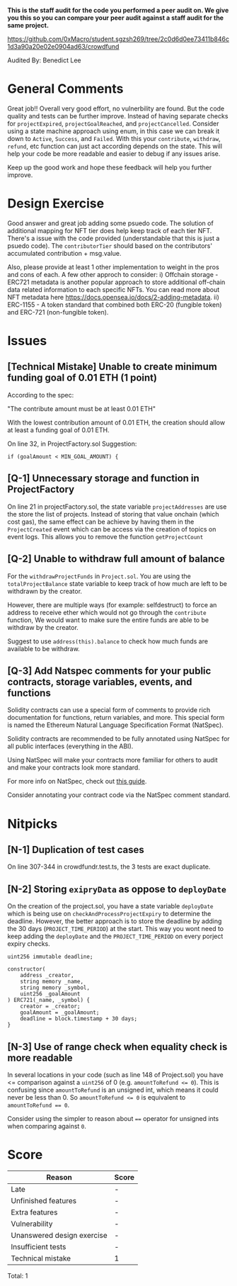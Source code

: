 **This is the staff audit for the code you performed a peer audit on. We give you this so you can compare your peer audit against a staff audit for the same project.**

https://github.com/0xMacro/student.sgzsh269/tree/2c0d6d0ee73411b846c1d3a90a20e02e0904ad63/crowdfund

Audited By: Benedict Lee

# General Comments

Great job!! Overall very good effort, no vulnerbility are found. But the code quality and tests can be further improve. Instead of having separate checks for `projectExpired`, `projectGoalReached`, and `projectCancelled`. Consider using a state machine approach using enum, in this case we can break it down to `Active`, `Success`, and `Failed`. With this your `contribute`, `withdraw`, `refund`, etc function can just act according depends on the state. This will help your code be more readable and easier to debug if any issues arise.

Keep up the good work and hope these feedback will help you further improve.

# Design Exercise

Good answer and great job adding some psuedo code. The solution of additional mapping for NFT tier does help keep track of each tier NFT. There's a issue with the code provided (understandable that this is just a psuedo code). The `contributorTier` should based on the contributors' accumulated contribution + msg.value.

Also, please provide at least 1 other implementation to weight in the pros and cons of each.
A few other approch to consider:
i) Offchain storage - ERC721 metadata is another popular approach to store additional off-chain data related information to each specific NFTs. You can read more about NFT metadata here https://docs.opensea.io/docs/2-adding-metadata.
ii) ERC-1155 - A token standard that combined both ERC-20 (fungible token) and ERC-721 (non-fungible token).

# Issues

## **[Technical Mistake]** Unable to create minimum funding goal of 0.01 ETH (1 point)

According to the spec:

"The contribute amount must be at least 0.01 ETH"

With the lowest contribution amount of 0.01 ETH, the creation should allow at least a funding goal of 0.01 ETH.

On line 32, in ProjectFactory.sol
Suggestion:

```Solidity
if (goalAmount < MIN_GOAL_AMOUNT) {
```

## **[Q-1]** Unnecessary storage and function in ProjectFactory

On line 21 in projectFactory.sol, the state variable `projectAddresses` are use the store the list of projects. Instead of storing that value onchain (which cost gas), the same effect can be achieve by having them in the `ProjectCreated` event which can be access via the creation of topics on event logs. This allows you to remove the function `getProjectCount`

## **[Q-2]** Unable to withdraw full amount of balance

For the `withdrawProjectFunds` in `Project.sol`. You are using the `totalProjectBalance` state variable to keep track of how much are left to be withdrawn by the creator.

However, there are multiple ways (for example: selfdestruct) to force an address to receive ether which would not go through the `contribute` function, We would want to make sure the entire funds are able to be withdraw by the creator.

Suggest to use `address(this).balance` to check how much funds are available to be withdraw.

## **[Q-3]** Add Natspec comments for your public contracts, storage variables, events, and functions

Solidity contracts can use a special form of comments to provide rich documentation for functions, return variables, and more. This special form is named the Ethereum Natural Language Specification Format (NatSpec).

Solidity contracts are recommended to be fully annotated using NatSpec for all public interfaces (everything in the ABI).

Using NatSpec will make your contracts more familiar for others to audit and make your contracts look more standard.

For more info on NatSpec, check out [this guide](https://docs.soliditylang.org/en/develop/natspec-format.html).

Consider annotating your contract code via the NatSpec comment standard.

# Nitpicks

## **[N-1]** Duplication of test cases

On line 307-344 in crowdfundr.test.ts, the 3 tests are exact duplicate.

## **[N-2]** Storing `exipryData` as oppose to `deployDate`

On the creation of the project.sol, you have a state variable `deployDate` which is being use on `checkAndProcessProjectExpiry` to determine the deadline. However, the better approach is to store the deadline by adding the 30 days (`PROJECT_TIME_PERIOD`) at the start. This way you wont need to keep adding the `deployDate` and the `PROJECT_TIME_PERIOD` on every porject expiry checks.

```Solidity
uint256 immutable deadline;

constructor(
    address _creator,
    string memory _name,
    string memory _symbol,
    uint256 _goalAmount
) ERC721(_name, _symbol) {
    creator = _creator;
    goalAmount = _goalAmount;
    deadline = block.timestamp + 30 days;
}
```

## **[N-3]** Use of range check when equality check is more readable

In several locations in your code (such as line 148 of Project.sol) you have <= comparison against a `uint256` of 0 (e.g. `amountToRefund <= 0`). This is confusing since `amountToRefund` is an unsigned int, which means it could never be less than 0. So `amountToRefund <= 0` is equivalent to `amountToRefund == 0`.

Consider using the simpler to reason about `==` operator for unsigned ints when comparing against `0`.

# Score

| Reason                     | Score |
| -------------------------- | ----- |
| Late                       | -     |
| Unfinished features        | -     |
| Extra features             | -     |
| Vulnerability              | -     |
| Unanswered design exercise | -     |
| Insufficient tests         | -     |
| Technical mistake          | 1     |

Total: 1

